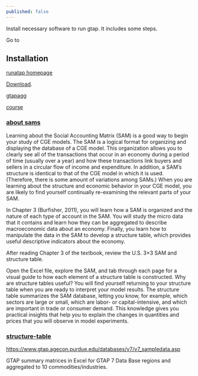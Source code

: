 ```yaml
---
published: false
---
```

Install necessary software to run gtap. It includes some steps.

Go to 

## Installation


[runatap homepage](https://www.gtap.agecon.purdue.edu/products/rungtap/)


[Download](https://www.copsmodels.com/rgtpatch.htm). 

[gtapagg](https://www.gtap.agecon.purdue.edu/products/rungtap/)


[course](https://cgecloudclassroom.org/classroom-resources/)

### [about sams](https://cgecloudclassroom.org/classroom-resources/about-sams/)

Learning about the Social Accounting Matrix (SAM) is a good way to begin your study of CGE models.   The SAM is a logical format for organizing and displaying the database of a CGE model.  This organization allows you to clearly see all of the transactions that occur in an economy during a period of time (usually over a year) and how these transactions link buyers and sellers in a circular flow of income and expenditure.   In addition, a SAM’s structure is identical to that of the CGE model in which it is used. (Therefore, there is some amount of variations among SAMs.)  When you are learning about the structure and economic behavior in your CGE model,  you are likely to find yourself continually re-examining the relevant parts of your SAM.

In Chapter 3 (Burfisher, 2011), you will learn how a SAM is organized and the nature of each type of account in the SAM.  You will study the micro data that it contains and learn how they can be aggregated to describe macroeconomic data about an economy.  Finally, you learn how to manipulate the data in the SAM to develop a structure table, which provides useful descriptive indicators about the economy.

After reading Chapter 3 of the textbook, review the U.S. 3×3 SAM  and structure table.   

Open the Excel file, explore the SAM, and tab through each page for a visual guide to how each element of a structure table is constructed.   Why are structure tables useful?  You will find yourself returning to your structure table when you are ready to interpret your model results.  The structure table summarizes the SAM database, letting you know, for example, which sectors are large or small, which are labor- or capital-intensive, and which are important in trade or consumer demand.  This knowledge gives you practical insights that help you to explain the changes in quantities and prices that you will observe in model experiments.

### [structure-table](https://cgecloudclassroom.org/classroom-resources/structure-table-10x5-template/)


https://www.gtap.agecon.purdue.edu/databases/v7/v7_sampledata.asp

GTAP summary matrices in Excel for GTAP 7 Data Base regions and aggregated to 10 commodities/industries.



